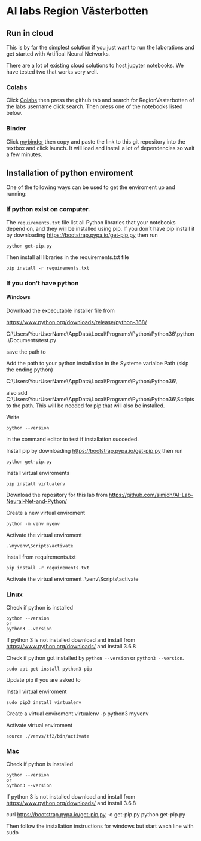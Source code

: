 ﻿# AI labs Region Västerbotten
## Run in cloud
This is by far the simplest solution if you just want to run the laborations and get started with Artifical Neural Networks. 
 
There are a lot of existing cloud solutions to host jupyter notebooks. We have tested two that works very well. 

### Colabs
Click [Colabs](https://colab.research.google.com/) then press the github tab and search for RegionVasterbotten of the labs username click search. Then press one of the notebooks listed below.

### Binder
Click [mybinder](https://mybinder.org/) then copy and paste the link to this git repository into the textbox and click launch. It will load and install a lot of dependencies so wait a few minutes.


## Installation of python enviroment
One of the following ways can be used to get the enviroment up and running:

### If python exist on computer.
The `requirements.txt` file list all Python libraries that your notebooks
depend on, and they will be installed using pip. If you don´t have pip install it by downloading https://bootstrap.pypa.io/get-pip.py then run
```
python get-pip.py
```
Then install all libraries in the requirements.txt file

```
pip install -r requirements.txt
```

### If you don't have python 
#### Windows
Download the excecutable installer file from

https://www.python.org/downloads/release/python-368/


C:\Users\YourUserName\AppData\Local\Programs\Python\Python36\python .\Documents\test.py

save the path to 

Add the path to your python installation in the Systeme varialbe Path (skip the ending python)

C:\Users\YourUserName\AppData\Local\Programs\Python\Python36\

also add 
C:\Users\YourUserName\AppData\Local\Programs\Python\Python36\Scripts
to the path. This will be needed for pip that will also be installed.

Write
```
python --version
```
in the command editor to test if installation succeded.

Install pip by downloading https://bootstrap.pypa.io/get-pip.py then run
```
python get-pip.py
```

Install virtual enviroments
```
pip install virtualenv
```

Download the repository for this lab from https://github.com/simjoh/AI-Lab-Neural-Net-and-Python/

Create a new virtual enviroment
```
python -m venv myenv
```

Activate the virtual enviroment
```
.\myvenv\Scripts\activate
```

Install from requirements.txt
```
pip install -r requirements.txt
```

Activate the virtual enviroment
.\venv\Scripts\activate

### Linux
Check if python is installed
```
python --version
or
python3 --version
```

If python 3 is not installed download and install from https://www.python.org/downloads/ and install 3.6.8

Check if python got installed by `python --version` or `python3 --version`.

```
sudo apt-get install python3-pip
```
Update pip if you are asked to

Install virtual enviroment
```
sudo pip3 install virtualenv
```

Create a virtual enviroment
virtualenv -p python3 myvenv

Activate virtual enviroment
```
source ./venvs/tf2/bin/activate
```


### Mac
Check if python is installed
```
python --version
or
python3 --version
```

If python 3 is not installed download and install from https://www.python.org/downloads/ and install 3.6.8

curl https://bootstrap.pypa.io/get-pip.py -o get-pip.py
python get-pip.py

Then follow the installation instructions for windows but start wach line with sudo
